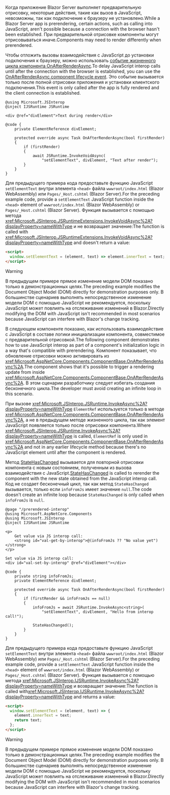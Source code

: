 <span data-ttu-id="74b4f-101">Когда приложение Blazor Server выполняет предварительную отрисовку, некоторые действия, такие как вызов в JavaScript, невозможны, так как подключение к браузеру не установлено.</span><span class="sxs-lookup"><span data-stu-id="74b4f-101">While a Blazor Server app is prerendering, certain actions, such as calling into JavaScript, aren't possible because a connection with the browser hasn't been established.</span></span> <span data-ttu-id="74b4f-102">При предварительной отрисовке компоненты могут отрисовываться иначе.</span><span class="sxs-lookup"><span data-stu-id="74b4f-102">Components may need to render differently when prerendered.</span></span>

<span data-ttu-id="74b4f-103">Чтобы отложить вызовы взаимодействия с JavaScript до установки подключения к браузеру, можно использовать [событие жизненного цикла компонента OnAfterRenderAsync](xref:blazor/components/lifecycle#after-component-render).</span><span class="sxs-lookup"><span data-stu-id="74b4f-103">To delay JavaScript interop calls until after the connection with the browser is established, you can use the [OnAfterRenderAsync component lifecycle event](xref:blazor/components/lifecycle#after-component-render).</span></span> <span data-ttu-id="74b4f-104">Это событие вызывается только после полной отрисовки приложения и установки клиентского подключения.</span><span class="sxs-lookup"><span data-stu-id="74b4f-104">This event is only called after the app is fully rendered and the client connection is established.</span></span>

```cshtml
@using Microsoft.JSInterop
@inject IJSRuntime JSRuntime

<div @ref="divElement">Text during render</div>

@code {
    private ElementReference divElement;

    protected override async Task OnAfterRenderAsync(bool firstRender)
    {
        if (firstRender)
        {
            await JSRuntime.InvokeVoidAsync(
                "setElementText", divElement, "Text after render");
        }
    }
}
```

<span data-ttu-id="74b4f-105">Для предыдущего примера кода предоставьте функцию JavaScript `setElementText` внутри элемента `<head>` файла `wwwroot/index.html` (Blazor WebAssembly) или `Pages/_Host.cshtml` (Blazor Server).</span><span class="sxs-lookup"><span data-stu-id="74b4f-105">For the preceding example code, provide a `setElementText` JavaScript function inside the `<head>` element of `wwwroot/index.html` (Blazor WebAssembly) or `Pages/_Host.cshtml` (Blazor Server).</span></span> <span data-ttu-id="74b4f-106">Функция вызывается с помощью метода <xref:Microsoft.JSInterop.JSRuntimeExtensions.InvokeVoidAsync%2A?displayProperty=nameWithType> и не возвращает значение:</span><span class="sxs-lookup"><span data-stu-id="74b4f-106">The function is called with <xref:Microsoft.JSInterop.JSRuntimeExtensions.InvokeVoidAsync%2A?displayProperty=nameWithType> and doesn't return a value:</span></span>

```html
<script>
  window.setElementText = (element, text) => element.innerText = text;
</script>
```

> [!WARNING]
> <span data-ttu-id="74b4f-107">В предыдущем примере прямое изменение модели DOM показано только в демонстрационных целях.</span><span class="sxs-lookup"><span data-stu-id="74b4f-107">The preceding example modifies the Document Object Model (DOM) directly for demonstration purposes only.</span></span> <span data-ttu-id="74b4f-108">В большинстве сценариев выполнять непосредственное изменение модели DOM с помощью JavaScript не рекомендуется, поскольку JavaScript может повлиять на отслеживание изменений в Blazor.</span><span class="sxs-lookup"><span data-stu-id="74b4f-108">Directly modifying the DOM with JavaScript isn't recommended in most scenarios because JavaScript can interfere with Blazor's change tracking.</span></span>

<span data-ttu-id="74b4f-109">В следующем компоненте показано, как использовать взаимодействие с JavaScript в составе логики инициализации компонента, совместимое с предварительной отрисовкой.</span><span class="sxs-lookup"><span data-stu-id="74b4f-109">The following component demonstrates how to use JavaScript interop as part of a component's initialization logic in a way that's compatible with prerendering.</span></span> <span data-ttu-id="74b4f-110">Компонент показывает, что обновление отрисовки можно активировать из <xref:Microsoft.AspNetCore.Components.ComponentBase.OnAfterRenderAsync%2A>.</span><span class="sxs-lookup"><span data-stu-id="74b4f-110">The component shows that it's possible to trigger a rendering update from inside <xref:Microsoft.AspNetCore.Components.ComponentBase.OnAfterRenderAsync%2A>.</span></span> <span data-ttu-id="74b4f-111">В этом сценарии разработчику следует избегать создания бесконечного цикла.</span><span class="sxs-lookup"><span data-stu-id="74b4f-111">The developer must avoid creating an infinite loop in this scenario.</span></span>

<span data-ttu-id="74b4f-112">При вызове <xref:Microsoft.JSInterop.JSRuntime.InvokeAsync%2A?displayProperty=nameWithType> `ElementRef` используется только в методе <xref:Microsoft.AspNetCore.Components.ComponentBase.OnAfterRenderAsync%2A>, а не в предыдущем методе жизненного цикла, так как элемент JavaScript появляется только после отрисовки компонента.</span><span class="sxs-lookup"><span data-stu-id="74b4f-112">Where <xref:Microsoft.JSInterop.JSRuntime.InvokeAsync%2A?displayProperty=nameWithType> is called, `ElementRef` is only used in <xref:Microsoft.AspNetCore.Components.ComponentBase.OnAfterRenderAsync%2A> and not in any earlier lifecycle method because there's no JavaScript element until after the component is rendered.</span></span>

<span data-ttu-id="74b4f-113">Метод [StateHasChanged](xref:blazor/components/lifecycle#state-changes) вызывается для повторной отрисовки компонента с новым состоянием, полученным из вызова взаимодействия с JavaScript.</span><span class="sxs-lookup"><span data-stu-id="74b4f-113">[StateHasChanged](xref:blazor/components/lifecycle#state-changes) is called to rerender the component with the new state obtained from the JavaScript interop call.</span></span> <span data-ttu-id="74b4f-114">Код не создает бесконечный цикл, так как метод `StateHasChanged` вызывается, только если `infoFromJs` имеет значение `null`.</span><span class="sxs-lookup"><span data-stu-id="74b4f-114">The code doesn't create an infinite loop because `StateHasChanged` is only called when `infoFromJs` is `null`.</span></span>

```cshtml
@page "/prerendered-interop"
@using Microsoft.AspNetCore.Components
@using Microsoft.JSInterop
@inject IJSRuntime JSRuntime

<p>
    Get value via JS interop call:
    <strong id="val-get-by-interop">@(infoFromJs ?? "No value yet")</strong>
</p>

Set value via JS interop call:
<div id="val-set-by-interop" @ref="divElement"></div>

@code {
    private string infoFromJs;
    private ElementReference divElement;

    protected override async Task OnAfterRenderAsync(bool firstRender)
    {
        if (firstRender && infoFromJs == null)
        {
            infoFromJs = await JSRuntime.InvokeAsync<string>(
                "setElementText", divElement, "Hello from interop call!");

            StateHasChanged();
        }
    }
}
```

<span data-ttu-id="74b4f-115">Для предыдущего примера кода предоставьте функцию JavaScript `setElementText` внутри элемента `<head>` файла `wwwroot/index.html` (Blazor WebAssembly) или `Pages/_Host.cshtml` (Blazor Server).</span><span class="sxs-lookup"><span data-stu-id="74b4f-115">For the preceding example code, provide a `setElementText` JavaScript function inside the `<head>` element of `wwwroot/index.html` (Blazor WebAssembly) or `Pages/_Host.cshtml` (Blazor Server).</span></span> <span data-ttu-id="74b4f-116">Функция вызывается с помощью метода <xref:Microsoft.JSInterop.IJSRuntime.InvokeAsync%2A?displayProperty=nameWithType> и возвращает значение:</span><span class="sxs-lookup"><span data-stu-id="74b4f-116">The function is called with<xref:Microsoft.JSInterop.IJSRuntime.InvokeAsync%2A?displayProperty=nameWithType> and returns a value:</span></span>

```html
<script>
  window.setElementText = (element, text) => {
    element.innerText = text;
    return text;
  };
</script>
```

> [!WARNING]
> <span data-ttu-id="74b4f-117">В предыдущем примере прямое изменение модели DOM показано только в демонстрационных целях.</span><span class="sxs-lookup"><span data-stu-id="74b4f-117">The preceding example modifies the Document Object Model (DOM) directly for demonstration purposes only.</span></span> <span data-ttu-id="74b4f-118">В большинстве сценариев выполнять непосредственное изменение модели DOM с помощью JavaScript не рекомендуется, поскольку JavaScript может повлиять на отслеживание изменений в Blazor.</span><span class="sxs-lookup"><span data-stu-id="74b4f-118">Directly modifying the DOM with JavaScript isn't recommended in most scenarios because JavaScript can interfere with Blazor's change tracking.</span></span>
